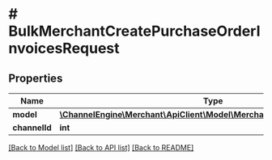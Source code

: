 # # BulkMerchantCreatePurchaseOrderInvoicesRequest

## Properties

Name | Type | Description | Notes
------------ | ------------- | ------------- | -------------
**model** | [**\ChannelEngine\Merchant\ApiClient\Model\MerchantPurchaseOrderInvoice[]**](MerchantPurchaseOrderInvoice.md) |  | [optional]
**channelId** | **int** |  | [optional]

[[Back to Model list]](../../README.md#models) [[Back to API list]](../../README.md#endpoints) [[Back to README]](../../README.md)
